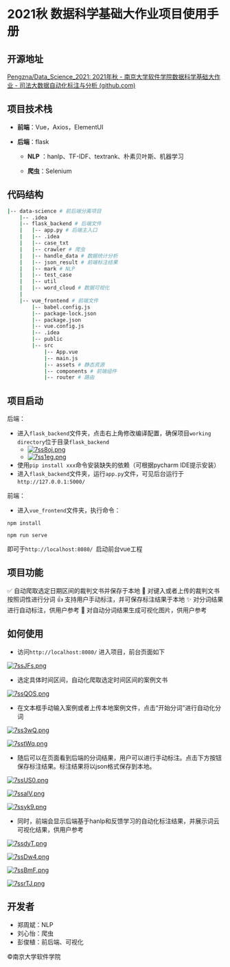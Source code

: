 # 2021秋 数据科学基础大作业项目使用手册

## 开源地址

[Pengzna/Data_Science_2021: 2021年秋 - 南京大学软件学院数据科学基础大作业 - 司法大数据自动化标注与分析 (github.com)](https://github.com/Pengzna/Data_Science_2021)

## 项目技术栈

- **前端**：Vue，Axios，ElementUI

- **后端**：flask

  - **NLP** ：hanlp、TF-IDF、textrank、朴素贝叶斯、机器学习

  - **爬虫**：Selenium

## 代码结构

```bash
|-- data-science # 前后端分离项目
    |-- .idea
    |-- flask_backend # 后端文件
    |   |-- app.py # 后端主入口
    |   |-- .idea
    |   |-- case_txt
    |   |-- crawler # 爬虫
    |   |-- handle_data # 数据统计分析
    |   |-- json_result # 前端标注结果
    |   |-- mark # NLP
    |   |-- test_case
    |   |-- util
    |   |-- word_cloud # 数据可视化
    | 
    |-- vue_frontend # 前端文件    
        |-- babel.config.js
        |-- package-lock.json
        |-- package.json
        |-- vue.config.js
        |-- .idea
        |-- public
        |-- src
            |-- App.vue
            |-- main.js
            |-- assets # 静态资源
            |-- components # 前端组件
            |-- router # 路由
```

## 项目启动

后端：

- 进入`flask_backend`文件夹，点击右上角修改编译配置，确保项目`working directory`位于目录`flask_backend`
  - [![7ss8oj.png](https://s4.ax1x.com/2022/01/19/7ss8oj.png)](https://imgtu.com/i/7ss8oj)
  - [![7ss1eg.png](https://s4.ax1x.com/2022/01/19/7ss1eg.png)](https://imgtu.com/i/7ss1eg)
- 使用`pip install xxx`命令安装缺失的依赖（可根据pycharm IDE提示安装）
- 进入`flask_backend`文件夹，运行`app.py`文件，可见后台运行于`http://127.0.0.1:5000/`

前端：

- 进入`vue_frontend`文件夹，执行命令：

```
npm install
```

```
npm run serve
```
即可于`http://localhost:8080/ `启动前台vue工程

## 项目功能

✅ 自动爬取选定日期区间的裁判文书并保存于本地
🙌 对键入或者上传的裁判文书按照词性进行分词
👍 支持用户手动标注，并可保存标注结果于本地
✨ 对分词结果进行自动标注，供用户参考
🎁 对自动分词结果生成可视化图片，供用户参考

## 如何使用

- 访问`http://localhost:8080/` 进入项目，前台页面如下

[![7ssJFs.png](https://s4.ax1x.com/2022/01/19/7ssJFs.png)](https://imgtu.com/i/7ssJFs)

- 选定具体时间区间，自动化爬取选定时间区间的案例文书

[![7ssQOS.png](https://s4.ax1x.com/2022/01/19/7ssQOS.png)](https://imgtu.com/i/7ssQOS)

- 在文本框手动输入案例或者上传本地案例文件，点击“开始分词”进行自动化分词

[![7ss3wQ.png](https://s4.ax1x.com/2022/01/19/7ss3wQ.png)](https://imgtu.com/i/7ss3wQ)

[![7sstWq.png](https://s4.ax1x.com/2022/01/19/7sstWq.png)](https://imgtu.com/i/7sstWq)

- 随后可以在页面看到后端的分词结果，用户可以进行手动标注。点击下方按钮保存标注结果。标注结果将以json格式保存到本地。

[![7ssUS0.png](https://s4.ax1x.com/2022/01/19/7ssUS0.png)](https://imgtu.com/i/7ssUS0)

[![7ssalV.png](https://s4.ax1x.com/2022/01/19/7ssalV.png)](https://imgtu.com/i/7ssalV)

[![7ssyk9.png](https://s4.ax1x.com/2022/01/19/7ssyk9.png)](https://imgtu.com/i/7ssyk9)

- 同时，前端会显示后端基于hanlp和反馈学习的自动化标注结果，并展示词云可视化结果，供用户参考

[![7ssdyT.png](https://s4.ax1x.com/2022/01/19/7ssdyT.png)](https://imgtu.com/i/7ssdyT)

[![7ssDw4.png](https://s4.ax1x.com/2022/01/19/7ssDw4.png)](https://imgtu.com/i/7ssDw4)

[![7ssBmF.png](https://s4.ax1x.com/2022/01/19/7ssBmF.png)](https://imgtu.com/i/7ssBmF)

[![7ssrTJ.png](https://s4.ax1x.com/2022/01/19/7ssrTJ.png)](https://imgtu.com/i/7ssrTJ)

## 开发者

- 郑周斌：NLP
- 刘心怡：爬虫
- 彭俊植：前后端、可视化

©南京大学软件学院
